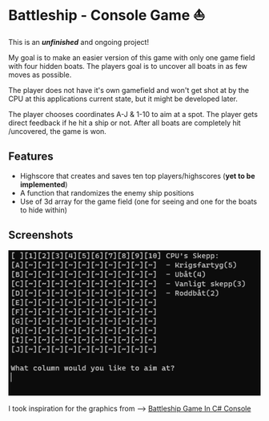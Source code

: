 
# Battleship - Console Game :boat:

This is an ***unfinished*** and ongoing project!

My goal is to make an easier version of this game with only one game field with four hidden boats. 
The players goal is to uncover all boats in as few moves as possible.

The player does not have it's own gamefield and won't get shot at by the CPU at this applications current state, but it might be developed later.

The player chooses coordinates A-J & 1-10 to aim at a spot. The player gets direct feedback if he hit a ship or not. After all boats are completely hit /uncovered, the game is won.



## Features

- Highscore that creates and saves ten top players/highscores (**yet to be implemented**)
- A function that randomizes the enemy ship positions
- Use of 3d array for the game field (one for seeing and one for the boats to hide within)




## Screenshots

![Game field](https://github.com/Bubbelbad/BattlefieldConsoleApp/blob/master/Screenshot%202023-10-30%20004901.png?raw=true)

I took inspiration for the graphics from --> [Battleship Game In C# Console](https://www.c-sharpcorner.com/blogs/battleship-game-in-c-sharp-console-part-1) 

